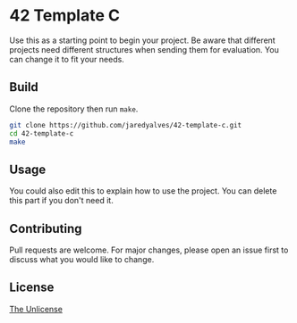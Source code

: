 # 42 Template C

Use this as a starting point to begin your project.
Be aware that different projects need different structures
when sending them for evaluation.
You can change it to fit your needs.

## Build

Clone the repository then run `make`.

```bash
git clone https://github.com/jaredyalves/42-template-c.git
cd 42-template-c
make
```

## Usage

You could also edit this to explain how to use the project.
You can delete this part if you don't need it.

## Contributing

Pull requests are welcome. For major changes, please open an issue first
to discuss what you would like to change.

## License

[The Unlicense](https://choosealicense.com/licenses/unlicense/)
